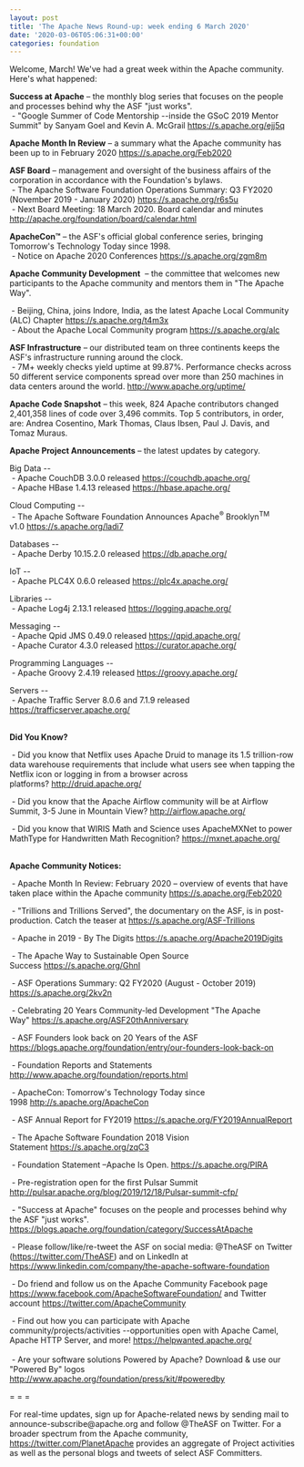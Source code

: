 ```yaml
---
layout: post
title: 'The Apache News Round-up: week ending 6 March 2020'
date: '2020-03-06T05:06:31+00:00'
categories: foundation
---
```

<p></p><p>Welcome, March! We've had a great week within the Apache community. Here's what happened:</p> 
  <p><b>Success at <span class="il">Apache</span></b> – the monthly blog series that focuses on the people and processes behind why the ASF "just works".<br>&nbsp;- "Google Summer of Code Mentorship --inside the GSoC 2019 Mentor Summit" by Sanyam Goel and Kevin A. McGrail <a href="https://s.apache.org/ejj5q" target="_blank">https://s.apache.org/ejj5q</a>&nbsp; &nbsp; </p><p><b>Apache Month In Review</b> – a summary what the Apache community has been up to in February 2020&nbsp;<a href="https://s.apache.org/Feb2020" rel="noreferrer" target="_blank" data-saferedirecturl="https://www.google.com/url?q=https://s.apache.org/Feb2020&amp;source=gmail&amp;ust=1583484094721000&amp;usg=AFQjCNEcrF84phnFDjqgxxynwdvD0DzVgw">https://s.apache.org/Feb2020</a></p><strong>ASF Board</strong> – management and oversight of the business affairs of the corporation in accordance with the Foundation's bylaws.<br>&nbsp;- The Apache Software Foundation Operations Summary: Q3 FY2020 (November 2019 - January 2020) <a href="https://s.apache.org/r6s5u" target="_blank">https://s.apache.org/r6s5u</a> <br>&nbsp;- Next Board Meeting: 18 March 2020. Board calendar and minutes <a href="http://apache.org/foundation/board/calendar.html">http://apache.org/foundation/board/calendar.html</a><p></p><p><strong>ApacheCon™</strong> – the ASF's official global conference series, bringing Tomorrow's Technology Today since 1998.<br>&nbsp;-&nbsp;Notice on Apache 2020 Conferences <a href="https://s.apache.org/zgm8m" target="_blank">https://s.apache.org/zgm8m</a></p><p><b>Apache Community Development</b>&nbsp;&nbsp;–&nbsp;the committee that welcomes new participants to the Apache community and mentors them in "The Apache Way".<br></p><p><b>&nbsp;</b>- Beijing, China, joins Indore, India, as the latest Apache Local Community (ALC)&nbsp;Chapter <a href="https://s.apache.org/t4m3x" target="_blank">https://s.apache.org/t4m3x</a><a href="https://s.apache.org/t4m3x" target="_blank" style="background-color: rgb(255, 255, 255);"></a><br>&nbsp;- About the Apache Local Community program <a href="https://s.apache.org/alc" target="_blank">https://s.apache.org/alc</a></p><p><strong>ASF Infrastructure</strong> – our distributed team on three continents keeps the ASF's infrastructure running around the clock.<br>&nbsp;-
 7M+ weekly checks yield uptime at 99.87%. Performance checks across 50 
different service components spread over more than 250 machines in data 
centers around the world.&nbsp;<a href="http://www.apache.org/uptime/">http://www.apache.org/uptime/</a></p> 
  <p><strong>Apache Code Snapshot</strong> – this week, 824 Apache contributors changed 2,401,358 lines of code over 3,496 commits. Top 5 contributors, in order, are: Andrea Cosentino, Mark Thomas, Claus Ibsen, Paul J. Davis, and Tomaz Muraus.&nbsp; &nbsp; <br></p> 
  <p><strong>Apache Project Announcements</strong>&nbsp;– the latest updates by category. 
  </p> <span class="il"> 
    <p>Big Data --<br>&nbsp;- Apache CouchDB 3.0.0 released <a href="https://couchdb.apache.org/" target="_blank">https://couchdb.apache.org/</a><br>&nbsp;- Apache <span class="il">HBase</span> 1.4.13 released <a href="https://hbase.apache.org/" rel="noreferrer" target="_blank" data-saferedirecturl="https://www.google.com/url?q=https://hbase.apache.org/&amp;source=gmail&amp;ust=1583493344561000&amp;usg=AFQjCNEsRrElbqplhOpwjQy_O-hu2yFjIQ">https://<span class="il">hbase</span>.apache.org/</a></p></span> 
  <p>Cloud Computing --<br>&nbsp;-&nbsp;<span style="font-size: 14px;">The Apache Software Foundation Announces Apache<sup>®</sup> Brooklyn<sup>TM</sup> v1.0</span>&nbsp;<a href="https://s.apache.org/ladi7" target="_blank">https://s.apache.org/ladi7</a></p><p><span>Databases --<br>
&nbsp;- <span class="il">Apache</span> <span class="il">Derby</span> 10.15.2.0 released <a href="https://db.apache.org/" rel="noreferrer" target="_blank" data-saferedirecturl="https://www.google.com/url?q=https://db.apache.org/&amp;source=gmail&amp;ust=1583491879890000&amp;usg=AFQjCNERlONX9DPr59DuNir4ms1u3m4VpQ">https://db.<span class="il">apache</span>.org/</a></span><span> </span></p> 
  <p><span>IoT --<br>&nbsp;- Apache PLC4X 0.6.0 released <a href="https://plc4x.apache.org/" target="_blank">https://plc4x.apache.org/</a> &nbsp; </span></p><p>Libraries --<br>&nbsp;- Apache Log4j 2.13.1 released <a href="https://logging.apache.org/" target="_blank">https://logging.apache.org/</a></p><p>Messaging --<br>
&nbsp;- <span class="il">Apache</span> <span class="il">Qpid</span> <span class="il">JMS</span> 0.49.0 released <a href="https://qpid.apache.org/" target="_blank">https://qpid.apache.org/</a><br>&nbsp;- Apache Curator 4.3.0 released <a href="https://curator.apache.org/" target="_blank">https://curator.apache.org/</a> <br></p><p>Programming Languages --<br>
&nbsp;- Apache <span class="il">Groovy</span> 2.4.19 released <a href="https://groovy.apache.org/" rel="noreferrer" target="_blank" data-saferedirecturl="https://www.google.com/url?q=https://groovy.apache.org/&amp;source=gmail&amp;ust=1583557497200000&amp;usg=AFQjCNH--7O8sp3V1EC2in3RqvNg6PE3Ag">https://<span class="il">groovy</span>.apache.org/</a></p><p>Servers --<br>
&nbsp;- Apache Traffic Server 8.0.6 and 7.1.9 released <a href="https://trafficserver.apache.org/" target="_blank">https://trafficserver.apache.org/</a> <br></p> 
  <p><strong><br>Did You Know?</strong></p> 
  <p>&nbsp;- Did you know that <span style="font-size: 14px;">N</span>etflix uses Apache Druid to manage its 1.5 trillion-row data warehouse requirements that include what users see when tapping the Netflix icon or logging in from a browser across platforms?&nbsp;<a href="http://druid.apache.org/" target="_blank">http://druid.apache.org/</a></p><p>&nbsp;- Did you know that the Apache Airflow community will be at Airflow Summit, 3-5 June in Mountain View?&nbsp;<a href="http://airflow.apache.org/" target="_blank">http://airflow.apache.org/</a><br></p> 
  <p>&nbsp;- Did you know that WIRIS Math and Science uses ApacheMXNet to power MathType for Handwritten Math Recognition?&nbsp;<a href="https://mxnet.apache.org/" target="_blank">https://mxnet.apache.org/</a></p> 
  <p><strong><br>Apache Community Notices:</strong></p> 
  <p>&nbsp;-&nbsp;Apache Month In Review: February 2020 – overview of events that have taken place within the Apache community <a href="https://s.apache.org/1bbb1">https://s.apache.org/Feb2020</a> </p> 
  <p>&nbsp;- "Trillions and Trillions Served", the documentary on the ASF, is in post-production. Catch the teaser at&nbsp;<a href="https://s.apache.org/ASF-Trillions">https://s.apache.org/ASF-Trillions</a> </p> 
  <p>&nbsp;- Apache in 2019 - By The Digits&nbsp;<a href="https://s.apache.org/Apache2019Digits">https://s.apache.org/Apache2019Digits</a> </p> 
  <p>&nbsp;- The Apache Way to Sustainable Open Source Success&nbsp;<a href="https://s.apache.org/GhnI">https://s.apache.org/GhnI</a></p> 
  <p>&nbsp;- ASF Operations Summary: Q2 FY2020 (August - October 2019) <a href="https://s.apache.org/2kv2n">https://s.apache.org/2kv2n</a></p> 
  <p>&nbsp;- Celebrating 20 Years Community-led Development "The Apache Way"&nbsp;<a href="https://s.apache.org/ASF20thAnniversary">https://s.apache.org/ASF20thAnniversary</a></p> 
  <p>&nbsp;- ASF Founders look back on 20 Years of the ASF <a href="https://blogs.apache.org/foundation/entry/our-founders-look-back-on">https://blogs.apache.org/foundation/entry/our-founders-look-back-on</a></p> 
  <p>&nbsp;- Foundation Reports and Statements <a href="http://www.apache.org/foundation/reports.html">http://www.apache.org/foundation/reports.html</a></p> 
  <p>&nbsp;- ApacheCon: Tomorrow's Technology Today since 1998&nbsp;<a href="http://s.apache.org/ApacheCon">http://s.apache.org/ApacheCon</a></p> 
  <p>&nbsp;- ASF Annual Report for FY2019&nbsp;<a href="https://s.apache.org/FY2019AnnualReport">https://s.apache.org/FY2019AnnualReport</a></p> 
  <p>&nbsp;- The Apache Software Foundation 2018 Vision Statement&nbsp;<a href="https://s.apache.org/zqC3">https://s.apache.org/zqC3</a></p> 
  <p>&nbsp;- Foundation Statement –Apache Is Open.&nbsp;<a href="https://s.apache.org/PIRA">https://s.apache.org/PIRA</a></p> 
  <p>&nbsp;- Pre-registration open for the first Pulsar Summit <a href="http://pulsar.apache.org/blog/2019/12/18/Pulsar-summit-cfp/">http://pulsar.apache.org/blog/2019/12/18/Pulsar-summit-cfp/</a> </p> 
  <div> 
    <p>&nbsp;- "Success at Apache" focuses on the people and processes behind why the ASF "just works". <a href="https://blogs.apache.org/foundation/category/SuccessAtApache">https://blogs.apache.org/foundation/category/SuccessAtApache</a></p> 
  </div> 
  <div> 
    <p>&nbsp;- Please follow/like/re-tweet the ASF on social media: @TheASF on Twitter (<a href="https://twitter.com/TheASF">https://twitter.com/TheASF</a>) and on LinkedIn at <a href="https://www.linkedin.com/company/the-apache-software-foundation">https://www.linkedin.com/company/the-apache-software-foundation</a></p> 
    <p>&nbsp;- Do friend and follow us on the Apache Community Facebook page <a href="https://www.facebook.com/ApacheSoftwareFoundation/">https://www.facebook.com/ApacheSoftwareFoundation/</a> and Twitter account <a href="https://twitter.com/ApacheCommunity">https://twitter.com/ApacheCommunity</a></p> 
  </div> <span class="LrzXr"></span><span class="LrzXr"></span> 
  <div>&nbsp;- Find out how you can participate with Apache 
community/projects/activities --opportunities open with Apache Camel, 
Apache HTTP Server, and more! <a href="https://helpwanted.apache.org/">https://helpwanted.apache.org/</a></div> 
  <div><br>&nbsp;- Are your software solutions Powered by Apache? Download &amp; use our "Powered By" logos <a href="http://www.apache.org/foundation/press/kit/#poweredby">http://www.apache.org/foundation/press/kit/#poweredby</a></div> 
  <div> 
    <p>= = =</p> 
    <p>For real-time updates, sign up for Apache-related news by sending
 mail to announce-subscribe@apache.org and follow @TheASF on Twitter. 
For a broader spectrum from the Apache community, <a href="https://twitter.com/PlanetApache">https://twitter.com/PlanetApache</a> provides an aggregate of Project activities as well as the personal blogs and tweets of select ASF Committers.</p> 
  </div> 
  <p> </p><p></p>
